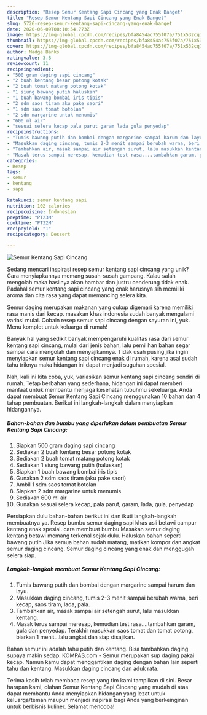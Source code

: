 ```yaml
---
description: "Resep Semur Kentang Sapi Cincang yang Enak Banget"
title: "Resep Semur Kentang Sapi Cincang yang Enak Banget"
slug: 5726-resep-semur-kentang-sapi-cincang-yang-enak-banget
date: 2020-06-09T08:10:54.773Z
image: https://img-global.cpcdn.com/recipes/bfa8454ac755f07a/751x532cq70/semur-kentang-sapi-cincang-foto-resep-utama.jpg
thumbnail: https://img-global.cpcdn.com/recipes/bfa8454ac755f07a/751x532cq70/semur-kentang-sapi-cincang-foto-resep-utama.jpg
cover: https://img-global.cpcdn.com/recipes/bfa8454ac755f07a/751x532cq70/semur-kentang-sapi-cincang-foto-resep-utama.jpg
author: Madge Banks
ratingvalue: 3.8
reviewcount: 11
recipeingredient:
- "500 gram daging sapi cincang"
- "2 buah kentang besar potong kotak"
- "2 buah tomat matang potong kotak"
- "1 siung bawang putih haluskan"
- "1 buah bawang bombai iris tipis"
- "2 sdm saos tiram aku pake saori"
- "1 sdm saos tomat botolan"
- "2 sdm margarine untuk menumis"
- "600 ml air"
- "sesuai selera kecap pala parut garam lada gula penyedap"
recipeinstructions:
- "Tumis bawang putih dan bombai dengan margarine sampai harum dan layu."
- "Masukkan daging cincang, tumis 2-3 menit sampai berubah warna, beri kecap, saos tiram, lada, pala."
- "Tambahkan air, masak sampai air setengah surut, lalu masukkan kentang."
- "Masak terus sampai meresap, kemudian test rasa....tambahkan garam, gula dan penyedap. Terakhir masukkan saos tomat dan tomat potong, biarkan 1 menit...lalu angkat dan siap disajikan."
categories:
- Resep
tags:
- semur
- kentang
- sapi

katakunci: semur kentang sapi 
nutrition: 102 calories
recipecuisine: Indonesian
preptime: "PT23M"
cooktime: "PT32M"
recipeyield: "1"
recipecategory: Dessert

---
```



![Semur Kentang Sapi Cincang](https://img-global.cpcdn.com/recipes/bfa8454ac755f07a/751x532cq70/semur-kentang-sapi-cincang-foto-resep-utama.jpg)

Sedang mencari inspirasi resep semur kentang sapi cincang yang unik? Cara menyiapkannya memang susah-susah gampang. Kalau salah mengolah maka hasilnya akan hambar dan justru cenderung tidak enak. Padahal semur kentang sapi cincang yang enak harusnya sih memiliki aroma dan cita rasa yang dapat memancing selera kita.

Semur daging merupakan makanan yang cukup digemari karena memiliki rasa manis dari kecap. masakan khas indonesia sudah banyak mengalami variasi mulai. Cobain resep semur sapi cincang dengan sayuran ini, yuk. Menu komplet untuk keluarga di rumah!

Banyak hal yang sedikit banyak mempengaruhi kualitas rasa dari semur kentang sapi cincang, mulai dari jenis bahan, lalu pemilihan bahan segar sampai cara mengolah dan menyajikannya. Tidak usah pusing jika ingin menyiapkan semur kentang sapi cincang enak di rumah, karena asal sudah tahu triknya maka hidangan ini dapat menjadi suguhan spesial.


Nah, kali ini kita coba, yuk, variasikan semur kentang sapi cincang sendiri di rumah. Tetap berbahan yang sederhana, hidangan ini dapat memberi manfaat untuk membantu menjaga kesehatan tubuhmu sekeluarga. Anda dapat membuat Semur Kentang Sapi Cincang menggunakan 10 bahan dan 4 tahap pembuatan. Berikut ini langkah-langkah dalam menyiapkan hidangannya.

<!--inarticleads1-->

##### Bahan-bahan dan bumbu yang diperlukan dalam pembuatan Semur Kentang Sapi Cincang:

1. Siapkan 500 gram daging sapi cincang
1. Sediakan 2 buah kentang besar potong kotak
1. Sediakan 2 buah tomat matang potong kotak
1. Sediakan 1 siung bawang putih (haluskan)
1. Siapkan 1 buah bawang bombai iris tipis
1. Gunakan 2 sdm saos tiram (aku pake saori)
1. Ambil 1 sdm saos tomat botolan
1. Siapkan 2 sdm margarine untuk menumis
1. Sediakan 600 ml air
1. Gunakan sesuai selera kecap, pala parut, garam, lada, gula, penyedap


Persiapkan dulu bahan-bahan berikut ini dan ikuti langkah-langkah membuatnya ya. Resep bumbu semur daging sapi khas asli betawi campur kentang enak spesial. cara membuat bumbu Masakan semur daging kentang betawi memang terkenal sejak dulu. Haluskan bahan seperti bawang putih Jika semua bahan sudah matang, matikan kompor dan angkat semur daging cincang. Semur daging cincang yang enak dan menggugah selera siap. 

<!--inarticleads2-->

##### Langkah-langkah membuat Semur Kentang Sapi Cincang:

1. Tumis bawang putih dan bombai dengan margarine sampai harum dan layu.
1. Masukkan daging cincang, tumis 2-3 menit sampai berubah warna, beri kecap, saos tiram, lada, pala.
1. Tambahkan air, masak sampai air setengah surut, lalu masukkan kentang.
1. Masak terus sampai meresap, kemudian test rasa....tambahkan garam, gula dan penyedap. Terakhir masukkan saos tomat dan tomat potong, biarkan 1 menit...lalu angkat dan siap disajikan.


Bahan semur ini adalah tahu putih dan kentang. Bisa tambahkan daging supaya makin sedap. KOMPAS.com - Semur merupakan sup daging pakai kecap. Namun kamu dapat menggantikan daging dengan bahan lain seperti tahu dan kentang. Masukkan daging cincang dan aduk rata. 

Terima kasih telah membaca resep yang tim kami tampilkan di sini. Besar harapan kami, olahan Semur Kentang Sapi Cincang yang mudah di atas dapat membantu Anda menyiapkan hidangan yang lezat untuk keluarga/teman maupun menjadi inspirasi bagi Anda yang berkeinginan untuk berbisnis kuliner. Selamat mencoba!
